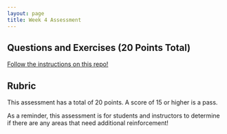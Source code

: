 ```yaml
---
layout: page
title: Week 4 Assessment
---
```


## Questions and Exercises (20 Points Total)
[Follow the instructions on this repo!]()

## Rubric

This assessment has a total of 20 points.  A score of 15 or higher is a pass.

As a reminder, this assessment is for students and instructors to determine if there are any areas that need additional reinforcement!